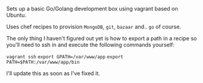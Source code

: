 Sets up a basic Go/Golang development box using vagrant based on Ubuntu.

Uses chef recipes to provision `MongoDB`, `git`, `bazaar` and.. `go` of course.

The only thing I haven't figured out yet is how to export a path in a recipe so you'll need to ssh in and execute the following commands yourself:

`vagrant ssh`
`export GPATH=/var/www/app`
`export PATH=$PATH:/var/www/app/bin`

I'll update this as soon as I've fixed it.
